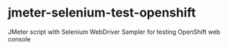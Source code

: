 # jmeter-selenium-test-openshift
JMeter script with Selenium WebDriver Sampler for testing OpenShift web console
